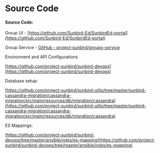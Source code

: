 # Source Code

#### Source Code:

Group UI - [https://github.com/Sunbird-Ed/SunbirdEd-portal](https://github.com/Sunbird-Ed/SunbirdEd-portal)

Group Service - [GitHub - project-sunbird/groups-service](https://github.com/project-sunbird/groups-service)

Environment and API Configurations&#x20;

[https://github.com/project-sunbird/sunbird-devops](https://github.com/project-sunbird/sunbird-devops)

Database setup:

[https://github.com/project-sunbird/sunbird-utils/tree/master/sunbird-cassandra-migration/cassandra-migration/src/main/resources/db/migration/cassandra](https://github.com/project-sunbird/sunbird-utils/tree/master/sunbird-cassandra-migration/cassandra-migration/src/main/resources/db/migration/cassandra)

ES Mappings:

[https://github.com/project-sunbird/sunbird-devops/tree/master/ansible/roles/es-mapping](https://github.com/project-sunbird/sunbird-devops/tree/master/ansible/roles/es-mapping)

